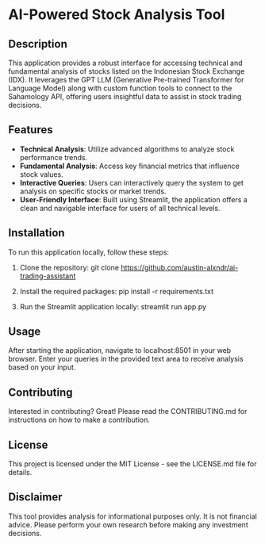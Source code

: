 # AI-Powered Stock Analysis Tool

## Description

This application provides a robust interface for accessing technical and fundamental analysis of stocks listed on the Indonesian Stock Exchange (IDX). It leverages the GPT LLM (Generative Pre-trained Transformer for Language Model) along with custom function tools to connect to the Sahamology API, offering users insightful data to assist in stock trading decisions.

## Features

- **Technical Analysis**: Utilize advanced algorithms to analyze stock performance trends.
- **Fundamental Analysis**: Access key financial metrics that influence stock values.
- **Interactive Queries**: Users can interactively query the system to get analysis on specific stocks or market trends.
- **User-Friendly Interface**: Built using Streamlit, the application offers a clean and navigable interface for users of all technical levels.

## Installation

To run this application locally, follow these steps:

1. Clone the repository:
   git clone <https://github.com/austin-alxndr/ai-trading-assistant>

2. Install the required packages:
    pip install -r requirements.txt

3. Run the Streamlit application locally:
    streamlit run app.py

## Usage

After starting the application, navigate to localhost:8501 in your web browser. Enter your queries in the provided text area to receive analysis based on your input.

## Contributing

Interested in contributing? Great! Please read the CONTRIBUTING.md for instructions on how to make a contribution.

## License

This project is licensed under the MIT License - see the LICENSE.md file for details.

## Disclaimer

This tool provides analysis for informational purposes only. It is not financial advice. Please perform your own research before making any investment decisions.
